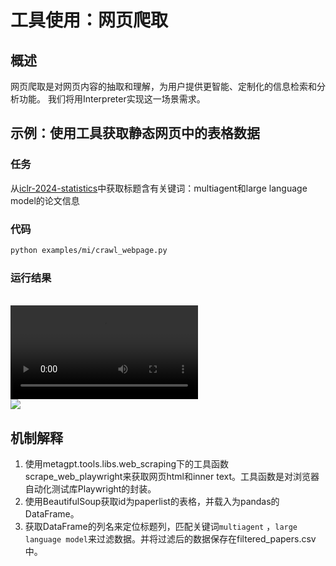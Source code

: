 # 工具使用：网页爬取

## 概述

网页爬取是对网页内容的抽取和理解，为用户提供更智能、定制化的信息检索和分析功能。 我们将用Interpreter实现这一场景需求。

## 示例：使用工具获取静态网页中的表格数据

### 任务

从[iclr-2024-statistics](https://papercopilot.com/statistics/iclr-statistics/iclr-2024-statistics/)中获取标题含有关键词：multiagent和large language model的论文信息

### 代码

```bash
python examples/mi/crawl_webpage.py
```

### 运行结果

<br>
<video  controls>
  <source src="/image/guide/use_cases/interpreter/paper_list2.mp4" type="video/mp4">
</video>

<br>
<img src="../../../../../public/image/guide/use_cases/interpreter/iclr2024_filtered_papers.png">

## 机制解释

1. 使用metagpt.tools.libs.web_scraping下的工具函数scrape_web_playwright来获取网页html和inner text。工具函数是对浏览器自动化测试库Playwright的封装。
2. 使用BeautifulSoup获取id为paperlist的表格，并载入为pandas的DataFrame。
3. 获取DataFrame的列名来定位标题列，匹配关键词`multiagent` ，`large language model`来过滤数据。并将过滤后的数据保存在filtered_papers.csv中。
